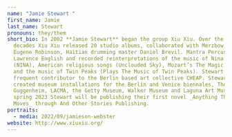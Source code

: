 ```yaml
---
name: "Jamie Stewart "
first_name: Jamie
last_name: Stewart
pronouns: they/them
short_bio: In 2002 **Jamie Stewart** began the group Xiu Xiu. Over the last two
  decades Xiu Xiu released 20 studio albums, collaborated with Merzbow, Dahn Vo,
  Eugene Robinson, Haitian drumming master Daniel Brevil. Mantra Percussion, and
  Lawrence English and recorded reinterpretations of the music of Nina Simone
  (NINA), American religious songs (Unclouded Sky), Mozart’s The Magic Flute,
  and the music of Twin Peaks (Plays The Music of Twin Peaks). Stewart is also a
  frequent contributor to the Berlin based art collective CHEAP. Stewart has
  created museum installations for the Berlin and Venice biennales, The
  Guggenheim, LACMA, the Getty Museum, Walker Museum and Laguna Art Museum. In
  spring 2023 Stewart will be publishing their first novel _Anything That
  Moves_ through And Other Stories Publishing. 
portraits:
  - media: 2022/09/jamieson-webster
website: http://www.xiuxiu.org/
---
```

